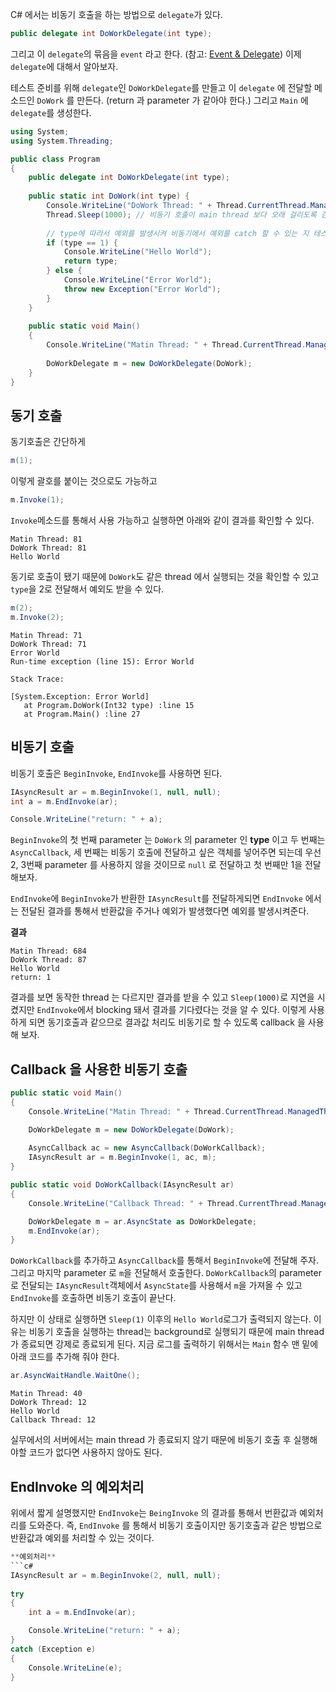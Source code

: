 C# 에서는 비동기 호출을 하는 방법으로 `delegate`가 있다.
```c#
public delegate int DoWorkDelegate(int type);
```
그리고 이 `delegate`의 묶음을 `event` 라고 한다. (참고: [Event & Delegate](https://knero.github.io/#/contents?path=/contents/dev/2020/05/11/csharp-event-delegate.md&f=[C#]))
이제 `delegate`에 대해서 알아보자.

테스트 준비를 위해 `delegate`인 `DoWorkDelegate`를 만들고 이 `delegate` 에 전달할 메소드인 `DoWork` 를 만든다. (return 과 parameter 가 같아야 한다.)
그리고 `Main` 에 `delegate`를 생성한다.
```c#
using System;
using System.Threading;

public class Program
{
	public delegate int DoWorkDelegate(int type);
	
	public static int DoWork(int type) {
		Console.WriteLine("DoWork Thread: " + Thread.CurrentThread.ManagedThreadId); // 같은 thead 에서 동작하는 지 확인
		Thread.Sleep(1000); // 비동기 호출이 main thread 보다 오래 걸리도록 강제 sleep
		
		// type에 따라서 예외를 발생시켜 비동기에서 예외를 catch 할 수 있는 지 테스트
		if (type == 1) {
			Console.WriteLine("Hello World");
			return type;
		} else {
			Console.WriteLine("Error World");
			throw new Exception("Error World");
		}
	}
	
	public static void Main()
	{
		Console.WriteLine("Matin Thread: " + Thread.CurrentThread.ManagedThreadId); // 같은 thead 에서 동작하는 지 확인
		
		DoWorkDelegate m = new DoWorkDelegate(DoWork);
	}
}
```

## 동기 호출
동기호출은 간단하게

```c#
m(1);
```

이렇게 괄호를 붙이는 것으로도 가능하고

```c#
m.Invoke(1);
```

`Invoke`메소드를 통해서 사용 가능하고 실행하면 아래와 같이 결과를 확인할 수 있다.

```text
Matin Thread: 81
DoWork Thread: 81
Hello World
```

동기로 호출이 됐기 때문에 `DoWork`도 같은 thread 에서 실행되는 것을 확인할 수 있고 `type`을 2로 전달해서 예외도 받을 수 있다.

```c#
m(2);
m.Invoke(2);
```

```text
Matin Thread: 71
DoWork Thread: 71
Error World
Run-time exception (line 15): Error World

Stack Trace:

[System.Exception: Error World]
   at Program.DoWork(Int32 type) :line 15
   at Program.Main() :line 27
```

## 비동기 호출

비동기 호출은 `BeginInvoke`, `EndInvoke`를 사용하면 된다.

```c#
IAsyncResult ar = m.BeginInvoke(1, null, null);
int a = m.EndInvoke(ar);

Console.WriteLine("return: " + a);
```

`BeginInvoke`의 첫 번째 parameter 는 `DoWork` 의 parameter 인 **type** 이고 두 번째는 `AsyncCallback`, 세 번째는 비동기 호출에 전달하고 싶은 객체를 넣어주면 되는데
우선 2, 3번째 parameter 를 사용하지 않을 것이므로 `null` 로 전달하고 첫 번째만 1을 전달해보자.

`EndInvoke`에 `BeginInvoke`가 반환한 `IAsyncResult`를 전달하게되면 `EndInvoke` 에서는 전달된 결과를 통해서 반환값을 주거나 예외가 발생했다면 예외를 발생시켜준다.

**결과**

```text
Matin Thread: 684
DoWork Thread: 87
Hello World
return: 1
```

결과를 보면 동작한 thread 는 다르지만 결과를 받을 수 있고 `Sleep(1000)`로 지연을 시켰지만 `EndInvoke`에서 blocking 돼서 결과를 기다렸다는 것을 알 수 있다.
이렇게 사용하게 되면 동기호출과 같으므로 결과값 처리도 비동기로 할 수 있도록 callback 을 사용해 보자.

## Callback 을 사용한 비동기 호출

```c#
public static void Main()
{
	Console.WriteLine("Matin Thread: " + Thread.CurrentThread.ManagedThreadId);

	DoWorkDelegate m = new DoWorkDelegate(DoWork);
	
	AsyncCallback ac = new AsyncCallback(DoWorkCallback);
	IAsyncResult ar = m.BeginInvoke(1, ac, m);
}

public static void DoWorkCallback(IAsyncResult ar)
{
	Console.WriteLine("Callback Thread: " + Thread.CurrentThread.ManagedThreadId);

	DoWorkDelegate m = ar.AsyncState as DoWorkDelegate;
	m.EndInvoke(ar);
}
```

`DoWorkCallback`를 추가하고 `AsyncCallback`를 통해서 `BeginInvoke`에 전달해 주자. 그리고 마지막 parameter 로 `m`을 전달해서 호출한다. 
`DoWorkCallback`의 parameter 로 전달되는 `IAsyncResult`객체에서 `AsyncState`를 사용해서 `m`을 가져올 수 있고 `EndInvoke`를 호출하면 비동기 호출이 끝난다.

하지만 이 상태로 실행하면 `Sleep(1)` 이후의 `Hello World`로그가 출력되지 않는다. 이유는 비동기 호출을 실행하는 thread는 background로 실행되기 때문에
main thread 가 종료되면 강제로 종료되게 된다. 지금 로그를 출력하기 위해서는 `Main` 함수 맨 밑에 아래 코드를 추가해 줘야 한다.

```c#
ar.AsyncWaitHandle.WaitOne();
```

```text
Matin Thread: 40
DoWork Thread: 12
Hello World
Callback Thread: 12
```

실무에서의 서버에서는 main thread 가 종료되지 않기 때문에 비동기 호출 후 실행해야할 코드가 없다면 사용하지 않아도 된다.

## EndInvoke 의 예외처리

위에서 짧게 설명했지만 `EndInvoke`는 `BeingInvoke` 의 결과를 통해서 번환값과 예외처리를 도와준다. 즉, `EndInvoke` 를 통해서
비동기 호출이지만 동기호출과 같은 방법으로 반환값과 예외를 처리할 수 있는 것이다.

```c#
**예외처리**
```c#
IAsyncResult ar = m.BeginInvoke(2, null, null);
		
try 
{
	int a = m.EndInvoke(ar);

	Console.WriteLine("return: " + a);
}
catch (Exception e)
{
	Console.WriteLine(e);
}
```
```
